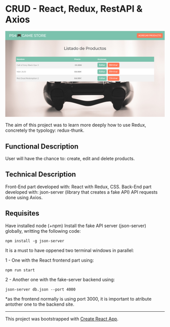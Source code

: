 

# CRUD - React, Redux, RestAPI & Axios

![game-store](./public/img/game-store.png)

The aim of this project was to learn more deeply how to use Redux, concretely the typology: redux-thunk.

## Functional Description

User will have the chance to: create, edit and delete products. 

## Technical Description

Front-End part developed with: React with Redux, CSS.
Back-End part developed with: json-server (library that creates a fake API)
API requests done using Axios. 

## Requisites

Have installed node (+npm)
Install the fake API server (json-server) globally, writting the following code: 
````
npm install -g json-server
````
It is a must to have oppened two terminal windows in parallel:

1 - One with the React frontend part using:
````
npm run start 
````
2 - Another one with the fake-server backend using:
````
json-server db.json --port 4000
````
*as the frontend normally is using port 3000, it is important to atribute antother one to the backend site. 


-------------
This project was bootstrapped with [Create React App](https://github.com/facebook/create-react-app).